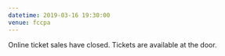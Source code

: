 ```yaml
---
datetime: 2019-03-16 19:30:00
venue: fccpa
---
```


Online ticket sales have closed.  Tickets are available at the door.
